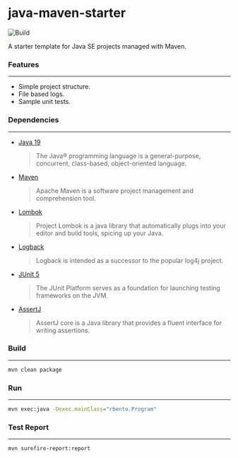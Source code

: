 # java-maven-starter
![Build](https://github.com/rbento/java-maven-starter/actions/workflows/maven.yml/badge.svg)

A starter template for Java SE projects managed with Maven.

### Features
---

- Simple project structure.
- File based logs.
- Sample unit tests.

### Dependencies
---

- [Java 19][1]
  > The Java® programming language is a general-purpose, concurrent, class-based, object-oriented language.
- [Maven][2]
  > Apache Maven is a software project management and comprehension tool.
- [Lombok][3]
  > Project Lombok is a java library that automatically plugs into your editor and build tools, spicing up your Java.
- [Logback][4]
  > Logback is intended as a successor to the popular log4j project.
- [JUnit 5][5]
  > The JUnit Platform serves as a foundation for launching testing frameworks on the JVM.
- [AssertJ][6]
  > AssertJ core is a Java library that provides a fluent interface for writing assertions.

### Build
---

```bash
mvn clean package
```

### Run
---

```bash
mvn exec:java -Dexec.mainClass="rbento.Program"
```
[1]: https://openjdk.org/projects/jdk/19/
[2]: https://maven.apache.org/download.cgi
[3]: https://projectlombok.org
[4]: https://logback.qos.ch
[5]: https://junit.org/junit5/
[6]: https://joel-costigliola.github.io/assertj/assertj-core.html

### Test Report
---

```bash
mvn surefire-report:report
```
